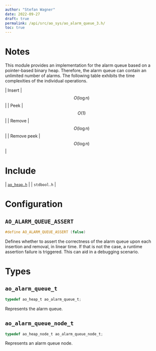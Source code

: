 ```yaml
---
author: "Stefan Wagner"
date: 2022-09-27
draft: true
permalink: /api/src/ao_sys/ao_alarm_queue_3.h/
toc: true
---
```


# Notes

This module provides an implementation for the alarm queue based on a pointer-based binary heap. Therefore, the alarm queue can contain an unlimited number of alarms. The following table exhibits the time complexities of the individual operations.

| Insert | $$O(\log n)$$ |
| Peek | $$O(1)$$ |
| Remove | $$O(\log n)$$ |
| Remove peek | $$O(\log n)$$ |

# Include

| [`ao_heap.h`](../ao/ao_heap.h.md) |
| `stdbool.h` |

# Configuration

## `AO_ALARM_QUEUE_ASSERT`

```c
#define AO_ALARM_QUEUE_ASSERT (false)
```

Defines whether to assert the correctness of the alarm queue upon each insertion and removal, in linear time. If that is not the case, a runtime assertion failure is triggered. This can aid in a debugging scenario.

# Types

## `ao_alarm_queue_t`

```c
typedef ao_heap_t ao_alarm_queue_t;
```

Represents the alarm queue.

## `ao_alarm_queue_node_t`

```c
typedef ao_heap_node_t ao_alarm_queue_node_t;
```

Represents an alarm queue node.
